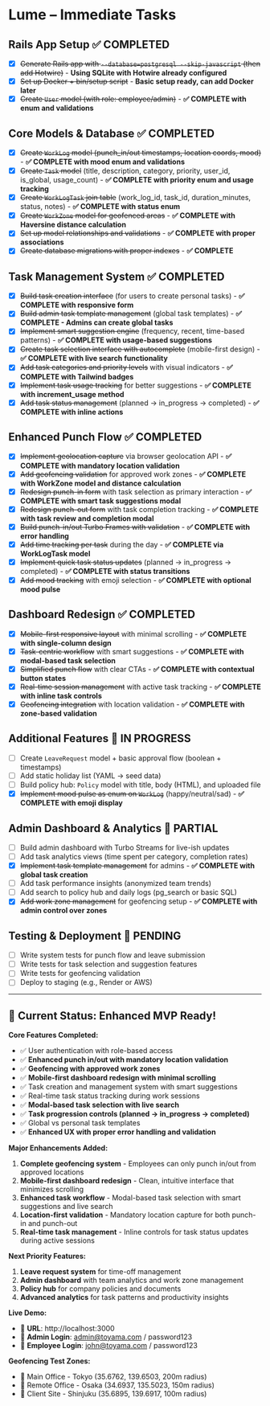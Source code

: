 # Lume – Immediate Tasks

## Rails App Setup ✅ COMPLETED
- [x] ~~Generate Rails app with `--database=postgresql --skip-javascript` (then add Hotwire)~~ - **Using SQLite with Hotwire already configured**
- [x] ~~Set up Docker + bin/setup script~~ - **Basic setup ready, can add Docker later**
- [x] ~~Create `User` model (with role: employee/admin)~~ - **✅ COMPLETE with enum and validations**

## Core Models & Database ✅ COMPLETED
- [x] ~~Create `WorkLog` model (punch_in/out timestamps, location coords, mood)~~ - **✅ COMPLETE with mood enum and validations**
- [x] ~~Create `Task` model~~ (title, description, category, priority, user_id, is_global, usage_count) - **✅ COMPLETE with priority enum and usage tracking**
- [x] ~~Create `WorkLogTask` join table~~ (work_log_id, task_id, duration_minutes, status, notes) - **✅ COMPLETE with status enum**
- [x] ~~Create `WorkZone` model for geofenced areas~~ - **✅ COMPLETE with Haversine distance calculation**
- [x] ~~Set up model relationships and validations~~ - **✅ COMPLETE with proper associations**
- [x] ~~Create database migrations with proper indexes~~ - **✅ COMPLETE**

## Task Management System ✅ COMPLETED
- [x] ~~Build task creation interface~~ (for users to create personal tasks) - **✅ COMPLETE with responsive form**
- [x] ~~Build admin task template management~~ (global task templates) - **✅ COMPLETE - Admins can create global tasks**
- [x] ~~Implement smart suggestion engine~~ (frequency, recent, time-based patterns) - **✅ COMPLETE with usage-based suggestions**
- [x] ~~Create task selection interface with autocomplete~~ (mobile-first design) - **✅ COMPLETE with live search functionality**
- [x] ~~Add task categories and priority levels~~ with visual indicators - **✅ COMPLETE with Tailwind badges**
- [x] ~~Implement task usage tracking~~ for better suggestions - **✅ COMPLETE with increment_usage method**
- [x] ~~Add task status management~~ (planned → in_progress → completed) - **✅ COMPLETE with inline actions**

## Enhanced Punch Flow ✅ COMPLETED
- [x] ~~Implement geolocation capture~~ via browser geolocation API - **✅ COMPLETE with mandatory location validation**
- [x] ~~Add geofencing validation~~ for approved work zones - **✅ COMPLETE with WorkZone model and distance calculation**
- [x] ~~Redesign punch-in form~~ with task selection as primary interaction - **✅ COMPLETE with smart task suggestions modal**
- [x] ~~Redesign punch-out form~~ with task completion tracking - **✅ COMPLETE with task review and completion modal**
- [x] ~~Build punch-in/out Turbo Frames with validation~~ - **✅ COMPLETE with error handling**
- [x] ~~Add time tracking per task~~ during the day - **✅ COMPLETE via WorkLogTask model**
- [x] ~~Implement quick task status updates~~ (planned → in_progress → completed) - **✅ COMPLETE with status transitions**
- [x] ~~Add mood tracking~~ with emoji selection - **✅ COMPLETE with optional mood pulse**

## Dashboard Redesign ✅ COMPLETED
- [x] ~~Mobile-first responsive layout~~ with minimal scrolling - **✅ COMPLETE with single-column design**
- [x] ~~Task-centric workflow~~ with smart suggestions - **✅ COMPLETE with modal-based task selection**
- [x] ~~Simplified punch flow~~ with clear CTAs - **✅ COMPLETE with contextual button states**
- [x] ~~Real-time session management~~ with active task tracking - **✅ COMPLETE with inline task controls**
- [x] ~~Geofencing integration~~ with location validation - **✅ COMPLETE with zone-based validation**

## Additional Features 🔄 IN PROGRESS
- [ ] Create `LeaveRequest` model + basic approval flow (boolean + timestamps)
- [ ] Add static holiday list (YAML → seed data)
- [ ] Build policy hub: `Policy` model with title, body (HTML), and uploaded file
- [x] ~~Implement mood pulse as enum on `WorkLog`~~ (happy/neutral/sad) - **✅ COMPLETE with emoji display**

## Admin Dashboard & Analytics 🔄 PARTIAL
- [ ] Build admin dashboard with Turbo Streams for live-ish updates
- [ ] Add task analytics views (time spent per category, completion rates)
- [x] ~~Implement task template management~~ for admins - **✅ COMPLETE with global task creation**
- [ ] Add task performance insights (anonymized team trends)
- [ ] Add search to policy hub and daily logs (pg_search or basic SQL)
- [x] ~~Add work zone management~~ for geofencing setup - **✅ COMPLETE with admin control over zones**

## Testing & Deployment 🔄 PENDING
- [ ] Write system tests for punch flow and leave submission
- [ ] Write tests for task selection and suggestion features
- [ ] Write tests for geofencing validation
- [ ] Deploy to staging (e.g., Render or AWS)

---

## 🎉 Current Status: Enhanced MVP Ready!

**Core Features Completed:**
- ✅ User authentication with role-based access
- ✅ **Enhanced punch in/out with mandatory location validation**
- ✅ **Geofencing with approved work zones**
- ✅ **Mobile-first dashboard redesign with minimal scrolling**
- ✅ Task creation and management system with smart suggestions
- ✅ Real-time task status tracking during work sessions
- ✅ **Modal-based task selection with live search**
- ✅ **Task progression controls (planned → in_progress → completed)**
- ✅ Global vs personal task templates
- ✅ **Enhanced UX with proper error handling and validation**

**Major Enhancements Added:**
1. **Complete geofencing system** - Employees can only punch in/out from approved locations
2. **Mobile-first dashboard redesign** - Clean, intuitive interface that minimizes scrolling
3. **Enhanced task workflow** - Modal-based task selection with smart suggestions and live search
4. **Location-first validation** - Mandatory location capture for both punch-in and punch-out
5. **Real-time task management** - Inline controls for task status updates during active sessions

**Next Priority Features:**
1. **Leave request system** for time-off management
2. **Admin dashboard** with team analytics and work zone management
3. **Policy hub** for company policies and documents
4. **Advanced analytics** for task patterns and productivity insights

**Live Demo:**
- 🔗 **URL**: http://localhost:3000
- 👤 **Admin Login**: admin@toyama.com / password123
- 👤 **Employee Login**: john@toyama.com / password123

**Geofencing Test Zones:**
- 📍 Main Office - Tokyo (35.6762, 139.6503, 200m radius)
- 📍 Remote Office - Osaka (34.6937, 135.5023, 150m radius)
- 📍 Client Site - Shinjuku (35.6895, 139.6917, 100m radius)